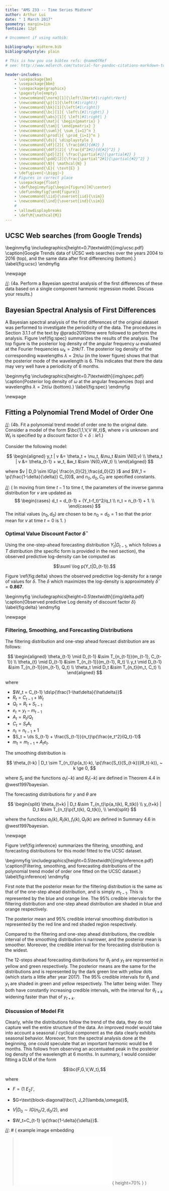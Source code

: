 ```yaml
---
title: "AMS 233 -- Time Series Midterm"
author: Arthur Lui
date: " 1 March 2017"
geometry: margin=1in
fontsize: 12pt

# Uncomment if using natbib:

bibliography: midterm.bib
bibliographystyle: plain 

# This is how you use bibtex refs: @nameOfRef
# see: http://www.mdlerch.com/tutorial-for-pandoc-citations-markdown-to-latex.html

header-includes: 
    - \usepackage{bm}
    - \usepackage{bbm}
    - \usepackage{graphicx}
    - \pagestyle{empty}
    - \newcommand{\norm}[1]{\left\lVert#1\right\rVert}
    - \newcommand{\p}[1]{\left(#1\right)}
    - \newcommand{\bk}[1]{\left[#1\right]}
    - \newcommand{\bc}[1]{ \left\{#1\right\} }
    - \newcommand{\abs}[1]{ \left|#1\right| }
    - \newcommand{\mat}{ \begin{pmatrix} }
    - \newcommand{\tam}{ \end{pmatrix} }
    - \newcommand{\suml}{ \sum_{i=1}^n }
    - \newcommand{\prodl}{ \prod_{i=1}^n }
    - \newcommand{\ds}{ \displaystyle }
    - \newcommand{\df}[2]{ \frac{d#1}{d#2} }
    - \newcommand{\ddf}[2]{ \frac{d^2#1}{d{#2}^2} }
    - \newcommand{\pd}[2]{ \frac{\partial#1}{\partial#2} }
    - \newcommand{\pdd}[2]{\frac{\partial^2#1}{\partial{#2}^2} }
    - \newcommand{\N}{ \mathcal{N} }
    - \newcommand{\E}{ \text{E} }
    - \def\given{~\bigg|~}
    # Figures in correct place
    - \usepackage{float}
    - \def\beginmyfig{\begin{figure}[H]\center}
    - \def\endmyfig{\end{figure}}
    - \newcommand{\iid}{\overset{iid}{\sim}}
    - \newcommand{\ind}{\overset{ind}{\sim}}
    #
    - \allowdisplaybreaks
    - \def\M{\mathcal{M}}
---
```


## UCSC Web searches (from Google Trends)

\beginmyfig
\includegraphics[height=0.7\textwidth]{img/ucsc.pdf}
\caption{Google Trends data of UCSC web searches over the years 2004 to 2016
(top), and the same data after first differencing (bottom).}
\label{fig:ucsc}
\endmyfig

\newpage

[//]: (4a. Perform a Bayesian spectral analysis of the first differences of
           these data based on a single component harmonic regression model. 
           Discuss your results.) 

## Bayesian Spectral Analysis of First Differences

A Bayesian spectral analysis of the first differences of the original dataset
was performed to investigate the periodicity of the data. The procedures 
in Section 3.1.1 of the text by @prado2010time were followed to perform
the analysis. Figure \ref{fig:spec} summarizes the results of the analysis.
The top figure is the posterior log density of the angular frequency $\omega$ 
evaluated at the Fourier frequencies $\omega_k = 2\pi k/T$. The 
posterior log density of the corresponding wavelengths $\lambda = 2\pi / \omega$
(in the lower figure) shows that that the posterior mode of the wavelength
is 6. This indicates that there the data may very well have a periodicity of 
6 months.

\beginmyfig
\includegraphics[height=0.7\textwidth]{img/spec.pdf}
\caption{Posterior log density of $\omega$ at the angular frequencies (top) and wavelengths $\lambda = 2\pi/\omega$ (bottom).}
\label{fig:spec}
\endmyfig

\newpage

## Fitting a Polynomial Trend Model of Order One

[//]: (4b. Fit a polynomial trend model of order one to the original date.
           Consider a model of the form $\bc{1,1,V,V W_t}$, where $v$ is unknown 
           and $W_t$ is specified by a discount factor $0<\delta:le1$.)

Consider the following model:

$$
\begin{aligned}
y_t      | v &= \theta_t + \nu_t,    &\nu_t &\sim \N(0,v)  \\
\theta_t | v &= \theta_{t-1} + w_t,  &w_t &\sim \N(0,vW_t) \\
\end{aligned}
$$

where $v | D_0 \sim IG\p{ \frac{n_0}{2},\frac{d_0}{2} }$ and $W_1 = \p{\frac{1-\delta}{\delta}} C_{0}$, and $n_0,d_0,C_0$ are specified constants.


[//]: (
In moving from time $t-1$ to time $t$, the parameters of the inverse gamma 
distribution for $v$ are updated as 
$$
\begin{cases}
d_t = d_{t-1} + (Y_t-f_t)^2/q_t \\
n_t = n_{t-1} + 1. \\
\end{cases}
$$
The initial values $(n_0,d_0)$ are chosen to be $n_0=d_0=1$ so that the prior mean
for $v$ at time $t=0$ is 1.
)

### Optimal Value Discount Factor $\hat\delta$

Using the one-step-ahead forecasting distribution $Y_t | D_{t-1}$, which follows a
$T$ distribution (the specific form is provided in the next section), the 
observed predictive log-density can be computed as 

$$\suml \log p(Y_t|D_{t-1}).$$

Figure \ref{fig:delta} shows the observed predictive log-density for a range
of values for $\delta$. The $\delta$ which maximizes the log-density is 
approximately $\hat\delta = \bm{0.867}$.

\beginmyfig
\includegraphics[height=0.5\textwidth]{img/delta.pdf}
\caption{Observed predictive Log density of discount factor $\delta$}
\label{fig:delta}
\endmyfig

\newpage

### Filtering, Smoothing, and Forecasting Distributions

The filtering distribution and one-step ahead forecast distribution are
as follows:

$$
\begin{aligned}
\theta_{t-1} \mid D_{t-1} &\sim T_{n_{t-1}}(m_{t-1}, C_{t-1}) \\
\theta_{t} \mid D_{t-1} &\sim T_{n_{t-1}}(m_{t-1}, R_t) \\
y_t \mid D_{t-1} &\sim T_{n_{t-1}}(m_{t-1}, Q_t) \\
\theta_t \mid D_t &\sim T_{n_t}(m_t, C_t) \\
\end{aligned}
$$

where 

- $W_t = C_{t-1} \ds\p{\frac{1-\hat\delta}{\hat\delta}}$
- $R_t = C_{t-1} + W_t$
- $Q_t = R_t + S_{t-1}$
- $e_t = y_t - m_{t-1}$
- $A_t = R_t / Q_t$
- $C_t = S_t A_t$
- $n_t = n_{t-1} + 1$
- $S_t = \ds S_{t-1} + \frac{S_{t-1}}{n_t}\p{\frac{e_t^2}{Q_t}-1}$
- $m_t = m_{t-1} + A_te_t$.


The smoothing distribution is

$$
\theta_{t-k} | D_t \sim T_{n_t}\p{a_t(-k), \p{\frac{S_t}{S_{t-k}}}R_t(-k)}, ~ k \ge 0,
$$

where $S_t$ and the functions $a_t(-k)$ and $R_t(-k)$ are defined in Theorem 4.4 in 
@west1997bayesian.

The forecasting distributions for $y$ and $\theta$ are

$$
\begin{split}
\theta_{t+k} | D_t &\sim T_{n_t}\p{a_t(k), R_t(k)} \\
y_{t+k} | D_t &\sim T_{n_t}\p{f_t(k), Q_t(k)}, \\
\end{split}
$$

where the functions $a_t(k), R_t(k), f_t(k), Q_t(k)$ are defined in 
Summary 4.6 in @west1997bayesian.

\newpage

Figure \ref{fig:inference} summarizes the filtering, smoothing, and forecasting 
distributions for this model fitted to the UCSC dataset.

\beginmyfig
\includegraphics[height=0.5\textwidth]{img/inference.pdf}
\caption{Filtering, smoothing, and forecasting distributions of the polynomial trend model of order one fitted on the UCSC dataset.}
\label{fig:inference}
\endmyfig

First note that the posterior mean for the filtering distribution is the same
as that of the one-step ahead distribution, and is simply $m_{t-1}$. This is 
represented by the blue and orange line. The 95% credible intervals for the
filtering distribution and one-step ahead distribution are shaded in blue and
orange respectively.

The posterior mean and 95% credible interval smoothing distribution is represented
by the red line and red shaded region respectively. 

Compared to the filtering and one-step ahead distributions, the credible
interval of the smoothing distribution is narrower, and the posterior mean is
smoother. Moreover, the credible interval for the forecasting distribution
is the widest.

The 12-steps ahead forecasting distributions for $\theta_t$ and $y_t$ are
represented in yellow and green respectively. The posterior means are the same
for the distributions and is represented by the dark green line with yellow dots
(which starts a little after year 2017). The 95% credible intervals for 
$\theta_t$ and $y_t$ are shaded in green and yellow respectively. The latter 
being wider. They both have constantly increasing credible intervals, with the 
interval for $\theta_{t+k}$ widening faster than that of $y_{t+k}$.


### Discussion of Model Fit

Clearly, while the distributions follow the trend of the data, they do not
capture well the entire structure of the data. An improved model would take
into account a seasonal / cyclical component as the data clearly exhibits
seasonal behavior.  Moreover, from the spectral analysis done at the beginning,
one could speculate that an important harmonic would be 6 months. This follows
from observing an accentuated peak in the posterior log density of the
wavelength at 6 months. In summary, I would consider fitting a DLM of the form 

$$\bc{F,G,V,W_t},$$

where

- $F=(1~E_2)'$, 

- $G=\text{block-diagonal}\bc{1, J_2(\lambda,\omega)}$, 

- $V | D_0 \sim IG(n_0/2,d_0/2)$, and 

- $W_t=C_{t-1} \p{\frac{1-\delta}{\delta}}$.



[//]: # ( example image embedding
\beginmyfig
\includegraphics[height=0.5\textwidth]{path/to/img/img.pdf}
\caption{some caption}
\label{fig:mylabel}
% reference by: \ref{fig:mylabel}
\endmyfig
)
[//]: # ( example image embedding
> ![some caption.\label{mylabel}](path/to/img/img.pdf){ height=70% }
)

[//]: # ( example two figs side-by-side
\begin{figure*}
  \begin{minipage}{.45\linewidth}
    \centering \includegraphics[height=1\textwidth]{img1.pdf}
    \caption{some caption}
    \label{fig:myLabel1}
  \end{minipage}\hfill
  \begin{minipage}{.45\linewidth}
    \centering \includegraphics[height=1\textwidth]{img2.pdf}
    \caption{some caption}
    \label{fig:myLabel2}
  \end{minipage}
\end{figure*}
)


[//]: # (Footnotes:)


